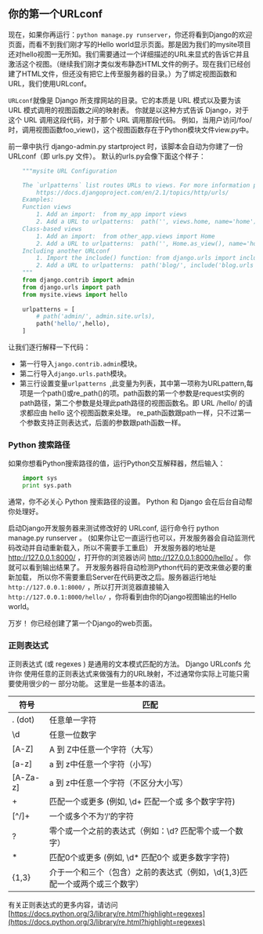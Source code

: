 ## 你的第一个URLconf

现在，如果你再运行：`python manage.py runserver`，你还将看到Django的欢迎页面，而看不到我们刚才写的Hello world显示页面。那是因为我们的mysite项目还对hello视图一无所知。我们需要通过一个详细描述的URL来显式的告诉它并且激活这个视图。（继续我们刚才类似发布静态HTML文件的例子。现在我们已经创建了HTML文件，但还没有把它上传至服务器的目录。）为了绑定视图函数和URL，我们使用URLconf。 

`URLconf`就像是 Django 所支撑网站的目录。它的本质是 URL 模式以及要为该 URL 模式调用的视图函数之间的映射表。 你就是以这种方式告诉 Django，对于这个 URL 调用这段代码，对于那个 URL 调用那段代码。 例如，当用户访问/foo/时，调用视图函数foo_view()，这个视图函数存在于Python模块文件view.py中。 

前一章中执行 django-admin.py startproject 时，该脚本会自动为你建了一份 URLconf（即 urls.py 文件）。 默认的urls.py会像下面这个样子：
```python
    """mysite URL Configuration

    The `urlpatterns` list routes URLs to views. For more information please see:
        https://docs.djangoproject.com/en/2.1/topics/http/urls/
    Examples:
    Function views
        1. Add an import:  from my_app import views
        2. Add a URL to urlpatterns:  path('', views.home, name='home')
    Class-based views
        1. Add an import:  from other_app.views import Home
        2. Add a URL to urlpatterns:  path('', Home.as_view(), name='home')
    Including another URLconf
        1. Import the include() function: from django.urls import include, path
        2. Add a URL to urlpatterns:  path('blog/', include('blog.urls'))
    """
    from django.contrib import admin
    from django.urls import path
    from mysite.views import hello
    
    urlpatterns = [
        # path('admin/', admin.site.urls),
        path('hello/',hello),
    ]
```
让我们逐行解释一下代码：
+ 第一行导入`jango.contrib.admin`模块。
+ 第二行导入`django.urls.path`模块。
+ 第三行设置变量`urlpatterns `,此变量为列表，其中第一项称为URLpattern,每项是一个path()或re_path()的项。path函数的第一个参数是request实例的path路径，第二个参数是处理此path路径的视图函数名。即 URL /hello/ 的请求都应由 hello 这个视图函数来处理。 re_path函数跟path一样，只不过第一个参数支持正则表达式，后面的参数跟path函数一样。

### Python 搜索路径 

如果你想看Python搜索路径的值，运行Python交互解释器，然后输入：
```python
    import sys
    print sys.path
```
通常，你不必关心 Python 搜索路径的设置。 Python 和 Django 会在后台自动帮你处理好。 


启动Django开发服务器来测试修改好的 URLconf, 运行命令行 python manage.py runserver 。 (如果你让它一直运行也可以，开发服务器会自动监测代码改动并自动重新载入，所以不需要手工重启） 开发服务器的地址是 http://127.0.0.1:8000/ ，打开你的浏览器访问 http://127.0.0.1:8000/hello/ 。 你就可以看到输出结果了。 开发服务器将自动检测Python代码的更改来做必要的重新加载， 所以你不需要重启Server在代码更改之后。服务器运行地址`` http://127.0.0.1:8000/`` ，所以打开浏览器直接输入`` http://127.0.0.1:8000/hello/`` ，你将看到由你的Django视图输出的Hello world。 

万岁！ 你已经创建了第一个Django的web页面。 

### 正则表达式

正则表达式 (或 regexes ) 是通用的文本模式匹配的方法。 Django URLconfs 允许你 使用任意的正则表达式来做强有力的URL映射，不过通常你实际上可能只需要使用很少的一 部分功能。 这里是一些基本的语法。

<table>
    <thead>
        <th>符号</th>
        <th>匹配</th>
    </thead>
    <tbody>
        <tr>
            <td>. (dot)</td>
            <td>任意单一字符</td>
        </tr>
        <tr>
            <td>\d</td>
            <td>任意一位数字</td>
        </tr>
        <tr>
            <td>[A-Z]</td>
            <td>A 到 Z中任意一个字符（大写）</td>
        </tr>
        <tr>
            <td>[a-z]</td>
            <td>a 到 z中任意一个字符（小写）</td>
        </tr>
        <tr>
            <td>[A-Za-z]</td>
            <td>a 到 z中任意一个字符（不区分大小写）</td>
        </tr>
        <tr>
            <td>+</td>
            <td>匹配一个或更多 (例如, \d+ 匹配一个或 多个数字字符)</td>
        </tr>
        <tr>
            <td>[^/]+</td>
            <td>一个或多个不为‘/’的字符</td>
        </tr>
        <tr>
            <td>?</td>
            <td>零个或一个之前的表达式（例如：\d? 匹配零个或一个数字）</td>
        </tr>
        <tr>
            <td>*</td>
            <td>匹配0个或更多 (例如, \d* 匹配0个 或更多数字字符)</td>
        </tr>
        <tr>
            <td>{1,3}</td>
            <td>介于一个和三个（包含）之前的表达式（例如，\d{1,3}匹配一个或两个或三个数字）
</td>
        </tr>
    </tbody>
</table>

有关正则表达式的更多内容，请访问 [https://docs.python.org/3/library/re.html?highlight=regexes](https://docs.python.org/3/library/re.html?highlight=regexes)

